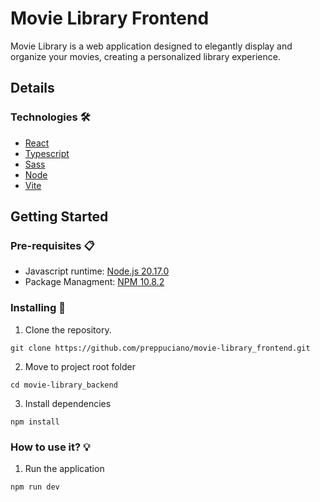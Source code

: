 # Movie Library Frontend
Movie Library is a web application designed to elegantly display and organize your movies, creating a personalized library experience.

## Details 
### Technologies 🛠️
* [React](https://react.dev/)
* [Typescript](https://www.typescriptlang.org/)
* [Sass](https://sass-lang.com/)
* [Node](https://nodejs.org/en)
* [Vite](https://vitejs.dev/)

## Getting Started
### Pre-requisites 📋
* Javascript runtime: [Node.js 20.17.0](https://google.cl/)
* Package Managment: [NPM 10.8.2](https://google.cl/)
   
### Installing 📝
1. Clone the repository.
```ssh
git clone https://github.com/preppuciano/movie-library_frontend.git
```
2. Move to project root folder
```ssh
cd movie-library_backend
```
3. Install dependencies
```ssh
npm install
```

### How to use it? 💡
1. Run the application
```ssh
npm run dev
```